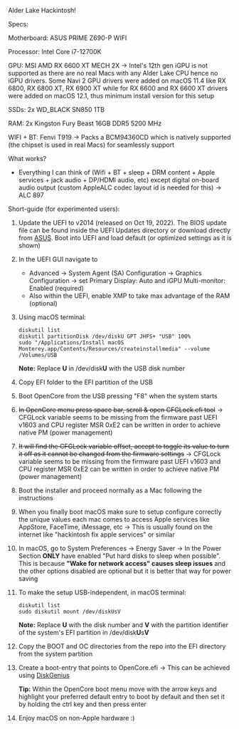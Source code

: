 Alder Lake Hackintosh!

Specs:

Motherboard: ASUS PRIME Z690-P WIFI

Processor: Intel Core i7-12700K

GPU: MSI AMD RX 6600 XT MECH 2X -> Intel's 12th gen iGPU is not supported as there are no real Macs with any Alder Lake CPU hence no iGPU drivers. Some Navi 2 GPU drivers were added on macOS 11.4 like RX 6800, RX 6800 XT, RX 6900 XT while for RX 6600 and RX 6600 XT drivers were added on macOS 12.1, thus minimum install version for this setup

SSDs: 2x WD_BLACK SN850 1TB

RAM: 2x Kingston Fury Beast 16GB DDR5 5200 MHz

WIFI + BT: Fenvi T919 -> Packs a BCM94360CD which is natively supported (the chipset is used in real Macs) for seamlessly support

What works?
- Everything I can think of (Wifi + BT + sleep + DRM content + Apple services + jack audio + DP/HDMI audio, etc) except digital on-board audio output (custom AppleALC codec layout id is needed for this) -> ALC 897

Short-guide (for experimented users):

1. Update the UEFI to v2014 (released on Oct 19, 2022). The BIOS update file can be found inside the UEFI Updates directory or download directly from [ASUS](https://dlcdnets.asus.com/pub/ASUS/mb/BIOS/PRIME-Z690-P-WIFI-ASUS-2014.zip). Boot into UEFI and load default (or optimized settings as it is shown)

2. In the UEFI GUI navigate to 
    * Advanced -> System Agent (SA) Configuration -> Graphics Configuration -> set Primary Display: Auto and iGPU Multi-monitor: Enabled (required)
    * Also within the UEFI, enable XMP to take max advantage of the RAM (optional)

3. Using macOS terminal:
	``` 
	diskutil list
	diskutil partitionDisk /dev/diskU GPT JHFS+ "USB" 100%
	sudo "/Applications/Install macOS Monterey.app/Contents/Resources/createinstallmedia" --volume /Volumes/USB 
	```
	**Note:** Replace **U** in /dev/disk**U** with the USB disk number

4. Copy EFI folder to the EFI partition of the USB

5. Boot OpenCore from the USB pressing "F8" when the system starts

6. ~~In OpenCore menu press space bar, scroll & open CFGLock.efi tool~~   -> CFGLock variable seems to be missing from the firmware past UEFI v1603 and CPU register MSR 0xE2 can be written in order to achieve native PM (power management)

7. ~~It will find the CFGLock variable offset, accept to toggle its value to turn it off as it cannot be changed from the firmware settings~~   -> CFGLock variable seems to be missing from the firmware past UEFI v1603 and CPU register MSR 0xE2 can be written in order to achieve native PM (power management)

8. Boot the installer and proceed normally as a Mac following the instructions

9. When you finally boot macOS make sure to setup configure correctly the unique values each mac comes to access Apple services like AppStore, FaceTime, iMessage, etc -> This is usually found on the internet like "hackintosh fix apple services" or similar

10. In macOS, go to System Preferences -> Energy Saver -> In the Power Section **ONLY** have enabled "Put hard disks to sleep when possible". This is because **"Wake for network access" causes sleep issues** and the other options disabled are optional but it is better that way for power saving

10. To make the setup USB-independent, in macOS terminal:
	```
	diskutil list
	sudo diskutil mount /dev/diskUsV
	```   
	**Note:** Replace **U** with the disk number and **V** with the partition identifier of the system's EFI partition in /dev/disk**U**s**V**

11. Copy the BOOT and OC directories from the repo into the EFI directory from the system partition

12. Create a boot-entry that points to OpenCore.efi -> This can be achieved using [DiskGenius](https://www.diskgenius.com/how-to/manage-uefi-boot-options.php)
	
	**Tip:** Within the OpenCore boot menu move with the arrow keys and highlight your preferred default entry to boot by default and then set it by holding the 
	ctrl key and then press enter

13. Enjoy macOS on non-Apple hardware :)
